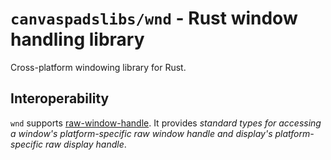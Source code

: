 # `canvaspadslibs/wnd` - Rust window handling library

Cross-platform windowing library for Rust.

## Interoperability

`wnd` supports [raw-window-handle](https://github.com/rust-windowing/raw-window-handle). It provides *standard types for accessing a window's platform-specific raw window handle and display's platform-specific raw display handle*.
